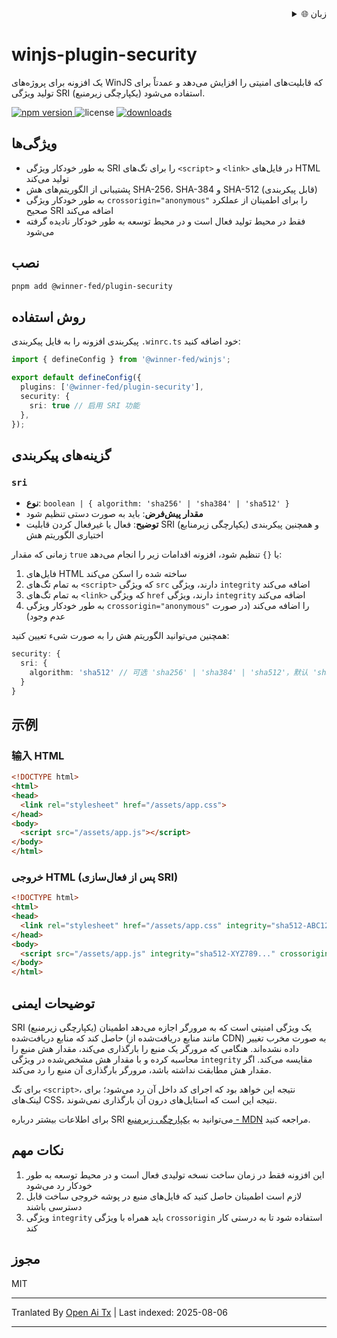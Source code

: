 
<div align="right">
  <details>
    <summary >🌐 زبان</summary>
    <div>
      <div align="center">
        <a href="https://openaitx.github.io/view.html?user=winjs-dev&project=winjs-plugin-security&lang=en">English</a>
        | <a href="https://openaitx.github.io/view.html?user=winjs-dev&project=winjs-plugin-security&lang=zh-CN">简体中文</a>
        | <a href="https://openaitx.github.io/view.html?user=winjs-dev&project=winjs-plugin-security&lang=zh-TW">繁體中文</a>
        | <a href="https://openaitx.github.io/view.html?user=winjs-dev&project=winjs-plugin-security&lang=ja">日本語</a>
        | <a href="https://openaitx.github.io/view.html?user=winjs-dev&project=winjs-plugin-security&lang=ko">한국어</a>
        | <a href="https://openaitx.github.io/view.html?user=winjs-dev&project=winjs-plugin-security&lang=hi">हिन्दी</a>
        | <a href="https://openaitx.github.io/view.html?user=winjs-dev&project=winjs-plugin-security&lang=th">ไทย</a>
        | <a href="https://openaitx.github.io/view.html?user=winjs-dev&project=winjs-plugin-security&lang=fr">Français</a>
        | <a href="https://openaitx.github.io/view.html?user=winjs-dev&project=winjs-plugin-security&lang=de">Deutsch</a>
        | <a href="https://openaitx.github.io/view.html?user=winjs-dev&project=winjs-plugin-security&lang=es">Español</a>
        | <a href="https://openaitx.github.io/view.html?user=winjs-dev&project=winjs-plugin-security&lang=it">Italiano</a>
        | <a href="https://openaitx.github.io/view.html?user=winjs-dev&project=winjs-plugin-security&lang=ru">Русский</a>
        | <a href="https://openaitx.github.io/view.html?user=winjs-dev&project=winjs-plugin-security&lang=pt">Português</a>
        | <a href="https://openaitx.github.io/view.html?user=winjs-dev&project=winjs-plugin-security&lang=nl">Nederlands</a>
        | <a href="https://openaitx.github.io/view.html?user=winjs-dev&project=winjs-plugin-security&lang=pl">Polski</a>
        | <a href="https://openaitx.github.io/view.html?user=winjs-dev&project=winjs-plugin-security&lang=ar">العربية</a>
        | <a href="https://openaitx.github.io/view.html?user=winjs-dev&project=winjs-plugin-security&lang=fa">فارسی</a>
        | <a href="https://openaitx.github.io/view.html?user=winjs-dev&project=winjs-plugin-security&lang=tr">Türkçe</a>
        | <a href="https://openaitx.github.io/view.html?user=winjs-dev&project=winjs-plugin-security&lang=vi">Tiếng Việt</a>
        | <a href="https://openaitx.github.io/view.html?user=winjs-dev&project=winjs-plugin-security&lang=id">Bahasa Indonesia</a>
      </div>
    </div>
  </details>
</div>

# winjs-plugin-security

یک افزونه برای پروژه‌های WinJS که قابلیت‌های امنیتی را افزایش می‌دهد و عمدتاً برای تولید ویژگی SRI (یکپارچگی زیرمنبع) استفاده می‌شود.

<p>
  <a href="https://npmjs.com/package/@winner-fed/plugin-security">
   <img src="https://img.shields.io/npm/v/@winner-fed/plugin-security?style=flat-square&colorA=564341&colorB=EDED91" alt="npm version" />
  </a>
  <img src="https://img.shields.io/badge/License-MIT-blue.svg?style=flat-square&colorA=564341&colorB=EDED91" alt="license" />
  <a href="https://npmcharts.com/compare/@winner-fed/plugin-security?minimal=true"><img src="https://img.shields.io/npm/dm/@winner-fed/plugin-security.svg?style=flat-square&colorA=564341&colorB=EDED91" alt="downloads" /></a>
</p>

## ویژگی‌ها

- به طور خودکار ویژگی SRI را برای تگ‌های `<script>` و `<link>` در فایل‌های HTML تولید می‌کند
- پشتیبانی از الگوریتم‌های هش SHA-256، SHA-384 و SHA-512 (قابل پیکربندی)
- به طور خودکار ویژگی `crossorigin="anonymous"` را برای اطمینان از عملکرد صحیح SRI اضافه می‌کند
- فقط در محیط تولید فعال است و در محیط توسعه به طور خودکار نادیده گرفته می‌شود

## نصب

```bash
pnpm add @winner-fed/plugin-security
```
## روش استفاده

پیکربندی افزونه را به فایل پیکربندی `.winrc.ts` خود اضافه کنید:


```typescript
import { defineConfig } from '@winner-fed/winjs';

export default defineConfig({
  plugins: ['@winner-fed/plugin-security'],
  security: {
    sri: true // 启用 SRI 功能
  },
});
```
## گزینه‌های پیکربندی

### `sri`

- **نوع**: `boolean | { algorithm: 'sha256' | 'sha384' | 'sha512' }`
- **مقدار پیش‌فرض**: باید به صورت دستی تنظیم شود
- **توضیح**: فعال یا غیرفعال کردن قابلیت SRI (یکپارچگی زیرمنابع) و همچنین پیکربندی اختیاری الگوریتم هش

زمانی که مقدار `true` یا `{}` تنظیم شود، افزونه اقدامات زیر را انجام می‌دهد:

1. فایل‌های HTML ساخته شده را اسکن می‌کند
2. به تمام تگ‌های `<script>` که ویژگی `src` دارند، ویژگی `integrity` اضافه می‌کند
3. به تمام تگ‌های `<link>` که ویژگی `href` دارند، ویژگی `integrity` اضافه می‌کند
4. به طور خودکار ویژگی `crossorigin="anonymous"` را اضافه می‌کند (در صورت عدم وجود)

همچنین می‌توانید الگوریتم هش را به صورت شیء تعیین کنید:


```typescript
security: {
  sri: {
    algorithm: 'sha512' // 可选 'sha256' | 'sha384' | 'sha512'，默认 'sha512'
  }
}
```

## 示例

### 输入 HTML

```html
<!DOCTYPE html>
<html>
<head>
  <link rel="stylesheet" href="/assets/app.css">
</head>
<body>
  <script src="/assets/app.js"></script>
</body>
</html>
```
### خروجی HTML (پس از فعال‌سازی SRI)


```html
<!DOCTYPE html>
<html>
<head>
  <link rel="stylesheet" href="/assets/app.css" integrity="sha512-ABC123..." crossorigin="anonymous">
</head>
<body>
  <script src="/assets/app.js" integrity="sha512-XYZ789..." crossorigin="anonymous"></script>
</body>
</html>
```
## توضیحات ایمنی

SRI (یکپارچگی زیرمنبع) یک ویژگی امنیتی است که به مرورگر اجازه می‌دهد اطمینان حاصل کند که منابع دریافت‌شده (مانند منابع دریافت‌شده از CDN) به صورت مخرب تغییر داده نشده‌اند. هنگامی که مرورگر یک منبع را بارگذاری می‌کند، مقدار هش منبع را محاسبه کرده و با مقدار هش مشخص‌شده در ویژگی `integrity` مقایسه می‌کند. اگر مقدار هش مطابقت نداشته باشد، مرورگر بارگذاری آن منبع را رد می‌کند.

برای تگ `<script>`، نتیجه این خواهد بود که اجرای کد داخل آن رد می‌شود؛ برای لینک‌های CSS، نتیجه این است که استایل‌های درون آن بارگذاری نمی‌شوند.

برای اطلاعات بیشتر درباره SRI می‌توانید به [یکپارچگی زیرمنبع - MDN](https://developer.mozilla.org/zh-CN/docs/Web/Security/Subresource_Integrity) مراجعه کنید.

## نکات مهم

1. این افزونه فقط در زمان ساخت نسخه تولیدی فعال است و در محیط توسعه به طور خودکار رد می‌شود
2. لازم است اطمینان حاصل کنید که فایل‌های منبع در پوشه خروجی ساخت قابل دسترسی باشند
3. ویژگی `integrity` باید همراه با ویژگی `crossorigin` استفاده شود تا به درستی کار کند

## مجوز

MIT




---

Tranlated By [Open Ai Tx](https://github.com/OpenAiTx/OpenAiTx) | Last indexed: 2025-08-06

---